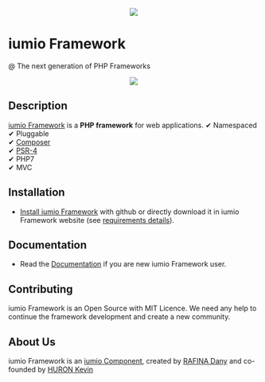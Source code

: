 <p align="center"><a href="https://framework.iumio.com" target="_blank">
    <img src="https://framework.iumio.com/iumio-black.png">
</a></p>

iumio Framework
================

@ The next generation of PHP Frameworks

<p align="center"><a href="https://framework.iumio.com" target="_blank">
    <img src="https://travis-ci.org/iumio-team/iumio-framework.svg?branch=master">
</a></p>


Description
------------

[iumio Framework][1] is a **PHP framework** for web applications. 
✔ Namespaced  
✔ Pluggable  
✔ [Composer](https://getcomposer.org)  
✔ [PSR-4](http://www.php-fig.org/psr/psr-4)  
✔ PHP7  
✔ MVC  

Installation
------------

* [Install iumio Framework][2] with github or directly download it in iumio Framework website (see
  [requirements details][3]).

Documentation
-------------

* Read the [Documentation][4] if you are new iumio Framework user.


Contributing
------------

iumio Framework is an Open Source with MIT Licence.
We need any help to continue the framework development and create a new community.


About Us
--------

iumio Framework is an [iumio Component][5], created by [RAFINA Dany][6] and co-founded by [HURON Kevin][7]

[1]: https://framework.iumio.com
[2]: https://framework.iumio.com/installation/manual
[3]: https://framework.iumio.com/download/SE#fh5co-features
[4]: https://docs.framework.iumio.com
[5]: https://components.iumio.com
[6]: https://www.linkedin.com/in/dany-rafina-672041b3/
[7]: http://kevinhuron.fr/
